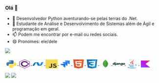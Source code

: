 ### Olá 👋

<!--
**FelipePassos09/FelipePassos09** is a ✨ _special_ ✨ repository because its `README.md` (this file) appears on your GitHub profile.

Here are some ideas to get you started:
-->

- 🔭 Desenvolvedor Python aventurando-se pelas terras do .Net.
- 🌱 Estudante de Análise e Desenvolvimento de Sistemas além de Ágil e programação em geral.  
- 📫 Podem me encontrar por e-mail ou redes sociais.
- 😄 Pronomes: ele/dele

<div>
  <a href="https://github.com/FelipePassos09">
  <!--<img height="180em" src="https://github-readme-stats.vercel.app/api?username=FelipePassos09&show_icons=true&theme=dark&include_all_commits=true&count_private=true"/>-->
  <img height="180em" src="https://github-readme-stats.vercel.app/api/top-langs/?username=FelipePassos09&layout=compact&langs_count=7&theme=dark"/>
</div>

</div>
<div style="display: inline_block"><br>
  <img align="center" alt="Felipe-Python" height="30" width="40" src="https://github.com/devicons/devicon/blob/master/icons/python/python-original.svg">
  <img align="center" alt="Felipe-CSharp" height="30" width="40" src="https://github.com/devicons/devicon/blob/master/icons/csharp/csharp-line.svg">
  <img align="center" alt="Felipe-dotNet" height="30" width="40" src="https://github.com/devicons/devicon/blob/master/icons/dot-net/dot-net-original.svg">
  <img align="center" alt="Felipe-JS" height="30" width="40" src="https://github.com/devicons/devicon/blob/master/icons/javascript/javascript-original.svg">
  <img align="center" alt="Felipe-jira" height="30" width="40" src="https://github.com/devicons/devicon/blob/master/icons/jira/jira-original.svg">
  <img align="center" alt="Felipe-HTML5" height="30" width="40" src="https://github.com/devicons/devicon/blob/master/icons/html5/html5-original.svg">
  <img align="center" alt="Felipe-CSS3" height="30" width="40" src="https://github.com/devicons/devicon/blob/master/icons/css3/css3-original.svg">
  <img align="center" alt="Felipe--Mongo" height="30" width="40" src="https://github.com/devicons/devicon/blob/master/icons/mongodb/mongodb-original.svg">
  <img align="center" alt="Felipe-Django" height="30" width="40" src="https://github.com/devicons/devicon/blob/master/icons/django/django-plain-wordmark.svg">
  <img align="center" alt="Felipe-Java" height="30" width="40" src="https://github.com/devicons/devicon/blob/master/icons/java/java-original.svg">
  <img align="center" alt="Felipe-kotlin" height="30" width="40" src="https://github.com/devicons/devicon/blob/master/icons/kotlin/kotlin-original.svg">
</div>

<p>
  
<div>
  <a href = "mailto:felipe.passos.09@gmail.com"><img src="https://img.shields.io/badge/-Gmail-%23333?style=for-the-badge&logo=gmail&logoColor=white" target="_blank"></a>
  <a href="https://www.linkedin.com/in/felipepassos09" target="_blank"><img src="https://img.shields.io/badge/-LinkedIn-%230077B5?style=for-the-badge&logo=linkedin&logoColor=white" target="_blank"></a>   
</div>
